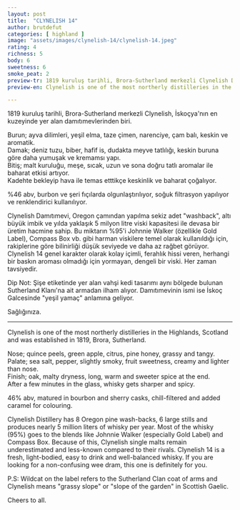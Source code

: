 ```yaml
---
layout: post
title:  "CLYNELISH 14"
author: brutdefut
categories: [ highland ]
image: "assets/images/clynelish-14/clynelish-14.jpeg"
rating: 4
richness: 5
body: 6
sweetness: 6
smoke_peat: 2
preview-tr: 1819 kuruluş tarihli, Brora-Sutherland merkezli Clynelish Damıtımevi'nin 14 yıllık ekspresyonu.    
preview-en: Clynelish is one of the most northerly distilleries in the Highlands, Scotland and was established in 1819, Brora, Sutherland.  

---
```


1819 kuruluş tarihli, Brora-Sutherland merkezli Clynelish, İskoçya'nın en kuzeyinde yer alan damıtımevlerinden biri.  

Burun; ayva dilimleri, yeşil elma, taze çimen, narenciye, çam balı, keskin ve aromatik.  
Damak; deniz tuzu, biber, hafif is, dudakta meyve tatlılığı, keskin buruna göre daha yumuşak ve kremamsı yapı.  
Bitiş; malt kuruluğu, meşe, sıcak, uzun ve sona doğru tatlı aromalar ile baharat etkisi artıyor.  
Kadehte bekleyip hava ile temas etttikçe keskinlik ve baharat çoğalıyor.  

%46 abv, burbon ve şeri fıçılarda olgunlaştırılıyor, soğuk filtrasyon yapılıyor ve renklendirici kullanılıyor. 

Clynelish Damıtımevi, Oregon çamından yapılma sekiz adet "washback", altı büyük imbik ve yılda yaklaşık 5 milyon litre viski kapasitesi ile devasa bir üretim hacmine sahip. Bu miktarın %95'i Johnnie Walker (özellikle Gold Label), Compass Box vb. gibi harman viskilere temel olarak kullanıldığı için, rakiplerine göre bilinirliği düşük seviyede ve daha az rağbet görüyor. Clynelish 14 genel karakter olarak kolay içimli, ferahlık hissi veren, herhangi bir baskın aroması olmadığı için yormayan, dengeli bir viski. Her zaman tavsiyedir. 

Dip Not: Şişe etiketinde yer alan vahşi kedi tasarımı aynı bölgede bulunan Sutherland Klanı'na ait armadan ilham alıyor. Damıtımevinin ismi ise İskoç Galcesinde "yeşil yamaç" anlamına geliyor.  

Sağlığınıza.
 
-----------------------------------------------

<p id="english"></p>

Clynelish is one of the most northerly distilleries in the Highlands, Scotland and was established in 1819, Brora, Sutherland.  

Nose; quince peels, green apple, citrus, pine honey, grassy and tangy.  
Palate; sea salt, pepper, slightly smoky, fruit sweetness, creamy and lighter than nose.  
Finish; oak, malty dryness, long, warm and sweeter spice at the end.  
After a few minutes in the glass, whisky gets sharper and spicy.  

46% abv, matured in bourbon and sherry casks, chill-filtered and added caramel for colouring. 

Clynelish Distillery has 8 Oregon pine wash-backs, 6 large stills and produces nearly 5 million liters of whisky per year. Most of the whisky (95%) goes to the blends like Johnnie Walker (especially Gold Label) and Compass Box. Because of this, Clynelish single malts remain underestimated and less-known compared to their rivals. Clynelish 14 is a fresh, light-bodied, easy to drink and well-balanced whisky. If you are looking for a non-confusing wee dram, this one is definitely for you.  

P.S: Wildcat on the label refers to the Sutherland Clan coat of arms and Clynelish means "grassy slope" or "slope of the garden" in Scottish Gaelic. 

Cheers to all.    
  
